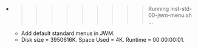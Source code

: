 * >>>>>>>>> Running inst-std-00-jwm-menu.sh ...
  * Add default standard menus in JWM.
  * Disk size = 3950616K. Space Used = 4K. Runtime = 00:00:00:01.
